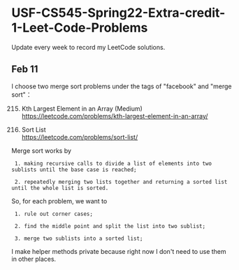 # USF-CS545-Spring22-Extra-credit-1-Leet-Code-Problems

Update every week to record my LeetCode solutions.


## Feb 11
I choose two merge sort problems under the tags of "facebook" and "merge sort"：

215. Kth Largest Element in an Array (Medium)  
https://leetcode.com/problems/kth-largest-element-in-an-array/

148. Sort List  
https://leetcode.com/problems/sort-list/

Merge sort works by

     1. making recursive calls to divide a list of elements into two sublists until the base case is reached;
     
     2. repeatedly merging two lists together and returning a sorted list until the whole list is sorted.

So, for each problem, we want to

     1. rule out corner cases;
     
     2. find the middle point and split the list into two sublist;
     
     3. merge two sublists into a sorted list;

I make helper methods private because right now I don't need to use them in other places.
